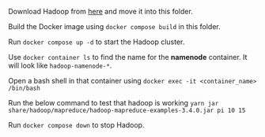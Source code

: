 Download Hadoop from [here](https://archive.apache.org/dist/hadoop/common/hadoop-3.4.0/hadoop-3.4.0.tar.gz) and move it into this folder.

Build the Docker image using `docker compose build` in this folder.

Run `docker compose up -d` to start the Hadoop cluster.

Use `docker container ls` to find the name for the **namenode** container. It will look like `hadoop-namenode-*`.

Open a bash shell in that container using `docker exec -it <container_name> /bin/bash`

Run the below command to test that hadoop is working
`yarn jar share/hadoop/mapreduce/hadoop-mapreduce-examples-3.4.0.jar pi 10 15`

Run `docker compose down` to stop Hadoop.
